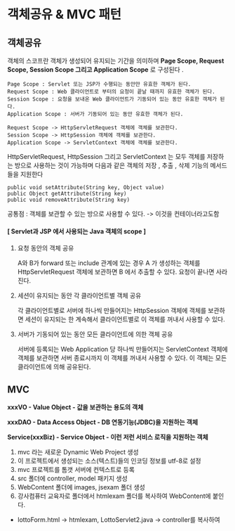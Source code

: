 # 객체공유 & MVC 패턴

## 객체공유

객체의 스코프란 객체가 생성되어 유지되는 기간을 의미하며 **Page Scope, Request Scope, Session Scope 그리고 Application Scope** 로 구성된다 .

```
Page Scope : Servlet 또는 JSP가 수행되는 동안만 유효한 객체가 된다.
Request Scope : Web 클라이언트로 부터의 요청이 끝날 때까지 유효한 객체가 된다.
Session Scope : 요청을 보내온 Web 클라이언트가 기동되어 있는 동안 유효한 객체가 된다.
Application Scope : 서버가 기동되어 있는 동안 유효한 객체가 된다.
```

```
Request Scope -> HttpServletRequest 객체에 객체를 보관한다.
Session Scope -> HttpSession 객체에 객체를 보관한다.
Application Scope -> ServletContext 객체에 객체를 보관한다.
```

HttpServletRequest, HttpSession 그리고 ServletContext 는 모두 객체를 저장하는 방으로 사용하는 것이 가능하며 다음과 같은 객체의 저장 , 추출 , 삭제 기능의 메서드들을 지원한다

```
public void setAttribute(String key, Object value)
public Object getAttribute(String key)
public void removeAttribute(String key)
```

공통점 : 객체를 보관할 수 있는 방으로 사용할 수 있다. -> 이것을 컨테이너라고도함

#### [ Servlet과 JSP 에서 사용되는 Java 객체의 scope ]

1. 요청 동안의 객체 공유

   A와 B가 forward 또는 include 관계에 있는 경우 A 가 생성하는 객체를 HttpServletRequest 객체에 보관하면 B 에서 추출할 수 있다. 요청이 끝나면 사라진다.

2. 세션이 유지되는 동안 각 클라이언트별 객체 공유

   각 클라이언트별로 서버에 하나씩 만들어지는 HttpSession 객체에 객체를 보관하면 세션이 유지되는 한 계속해서 클라이언트별로 이 객체를 꺼내서 사용할 수 있다.

3. 서버가 기동되어 있는 동안 모든 클라이언트에 의한 객체 공유

   서버에 등록되는 Web Application 당 하나씩 만들어지는 ServletContext 객체에 객체를 보관하면 서버 종료시까지 이 객체를 꺼내서 사용할 수 있다. 이 객체는 모든 클라이언트에 의해 공유된다.



## MVC

**xxxVO - Value Object - 값을 보관하는 용도의 객체**

**xxxDAO - Data Access Object - DB 연동기능(JDBC)을 지원하는 객체**

**Service(xxxBiz) - Service Object - 이런 저런 서비스 로직을 지원하는 객체**

1.  mvc 라는 새로운 Dynamic Web Project 생성
2.  이 프로젝트에서 생성되는 소스(텍스트)들의 인코딩 정보를 utf-8로 설정
3. mvc 프로젝트를 톰갯 서버에 컨텍스트로 등록
4. src 폴더에 controller, model 패키지 생성
5. WebContent 폴더에 images, jsexam 폴더 생성
6. 강사컴퓨터 교육자로 폴더에서 htmlexam 폴더를 복사하여 WebContent에 붙인다.

- lottoForm.html -> htmlexam, LottoServlet2.java -> controller를 복사하여